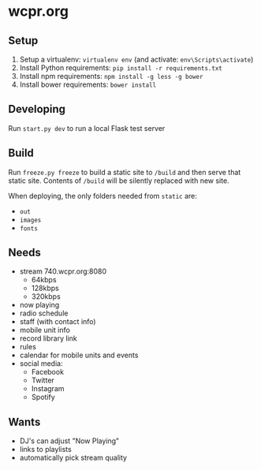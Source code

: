 # wcpr.org

## Setup

  1. Setup a virtualenv: `virtualenv env` (and activate: `env\Scripts\activate`)
  2. Install Python requirements: `pip install -r requirements.txt`
  3. Install npm requirements: `npm install -g less -g bower`
  4. Install bower requirements: `bower install`
  
## Developing

Run `start.py dev` to run a local Flask test server

## Build

Run `freeze.py freeze` to build a static site to `/build` and then 
serve that static site. Contents of `/build` will be silently replaced with new site.

When deploying, the only folders needed from `static` are:
  
  - `out` 
  - `images` 
  - `fonts`

## Needs

 - stream 740.wcpr.org:8080
    - 64kbps
    - 128kbps
    - 320kbps
 - now playing
 - radio schedule
 - staff (with contact info)
 - mobile unit info
 - record library link
 - rules
 - calendar for mobile units and events
 - social media:
    - Facebook
    - Twitter
    - Instagram
    - Spotify


## Wants

 - DJ's can adjust "Now Playing"
 - links to playlists
 - automatically pick stream quality
